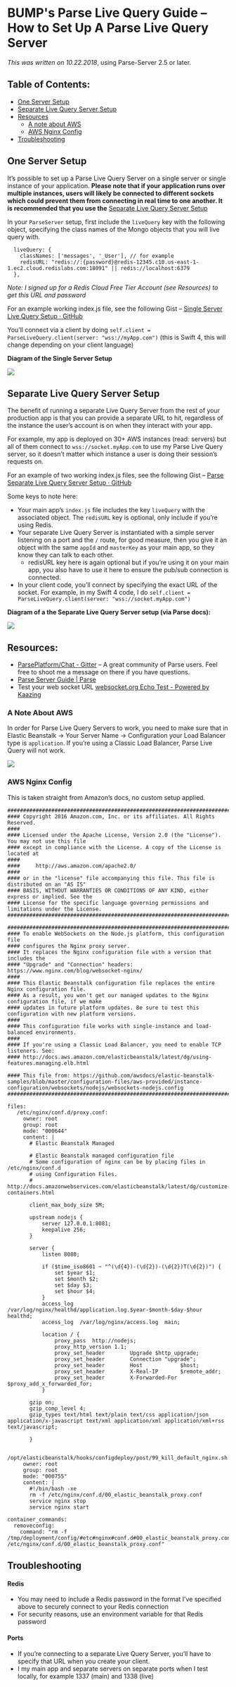 # BUMP's Parse Live Query Guide – How to Set Up A Parse Live Query Server

_This was written on 10.22.2018_, using Parse-Server 2.5 or later. 

## Table of Contents:
* [One Server Setup]()
* [Separate Live Query Server Setup]()
* [Resources]()
	* [A note about AWS]()
	* [AWS Nginx Config]()
* [Troubleshooting]()

## One Server Setup
It’s possible to set up a Parse Live Query Server on a single server or single instance of your application. **Please note that if your application runs over multiple instances, users will likely be connected to different sockets which could prevent them from connecting in real time to one another. It is recommended that you use the** [Separate Live Query Server Setup]()

In your `ParseServer` setup,  first include the `liveQuery` key with the following object, specifying the class names of the Mongo objects that you will live query with.

```
  liveQuery: {
    classNames: ['messages', '_User'], // for example
    redisURL: "redis://:{password}@redis-12345.c10.us-east-1-1.ec2.cloud.redislabs.com:18091" || redis://localhost:6379
  },
```

_Note: I signed up for a Redis Cloud Free Tier Account (see Resources) to get this URL and password_

For an example working index.js file, see the following Gist – [Single Server Live Query Setup · GitHub](https://gist.github.com/zackshapiro/279d4acf83e81da0ea03f3553619ef87)

You’ll connect via a client by doing `self.client = ParseLiveQuery.client(server: "wss://myApp.com")` (this is Swift 4, this will change depending on your client language)

**Diagram of the Single Server Setup**

![](&&&SFLOCALFILEPATH&&&lq_local.png)


## Separate Live Query Server Setup
The benefit of running a separate Live Query Server from the rest of your production app is that you can provide a separate URL to hit, regardless of the instance the user’s account is on when they interact with your app.

For example, my app is deployed on 30+ AWS instances (read: servers) but all of them connect to `wss://socket.myApp.com` to use my Parse Live Query server, so it doesn’t matter which instance a user is doing their session’s requests on.

For an example of two working index.js files, see the following Gist – [Parse Separate Live Query Server Setup  · GitHub](https://gist.github.com/zackshapiro/8c8b1967da5788ffed801ff4e9184dde)

Some keys to note here:
* Your main app’s `index.js` file includes the key `liveQuery` with the associated object. The `redisURL` key is optional, only include if you’re using Redis.
* Your separate Live Query Server is instantiated with a simple server listening on a port and the `/`  route, for good measure, then you give it an object with the same `appId` and  `masterKey` as your main app, so they know they can talk to each other.
	* redisURL key here is again optional but if you’re using it on your main app, you also have to use it here to ensure the pub/sub connection is connected.
* In your client code, you’ll connect by specifying the exact URL of the socket. For example, in my Swift 4 code, I do `self.client = ParseLiveQuery.client(server: "wss://socket.myApp.com")`

**Diagram of a the Separate Live Query Server setup (via Parse docs):**

![](&&&SFLOCALFILEPATH&&&lq_multiple.png)

## Resources:
* [ParsePlatform/Chat - Gitter](https://gitter.im/ParsePlatform/Chat) – A great community of Parse users. Feel free to shoot me a message on there if you have questions.
* [Parse Server Guide | Parse](https://docs.parseplatform.org/parse-server/guide/#live-queries)
* Test your web socket URL [websocket.org Echo Test - Powered by Kaazing](https://www.websocket.org/echo.html)

### A Note About AWS

In order for Parse Live Query Servers to work, you need to make sure that in Elastic Beanstalk -> Your Server Name -> Configuration your Load Balancer type is `application`. If you’re using a Classic Load Balancer, Parse Live Query will not work.

![](&&&SFLOCALFILEPATH&&&Screen%20Shot%202018-10-22%20at%203.48.56%20PM.png)

### AWS Nginx Config

This is taken straight from Amazon’s docs, no custom setup applied.

```
###################################################################################################
#### Copyright 2016 Amazon.com, Inc. or its affiliates. All Rights Reserved.
####
#### Licensed under the Apache License, Version 2.0 (the "License"). You may not use this file
#### except in compliance with the License. A copy of the License is located at
####
####     http://aws.amazon.com/apache2.0/
####
#### or in the "license" file accompanying this file. This file is distributed on an "AS IS"
#### BASIS, WITHOUT WARRANTIES OR CONDITIONS OF ANY KIND, either express or implied. See the
#### License for the specific language governing permissions and limitations under the License.
###################################################################################################

###################################################################################################
#### To enable WebSockets on the Node.js platform, this configuration file
#### configures the Nginx proxy server.
#### It replaces the Nginx configuration file with a version that includes the
#### "Upgrade" and "Connection" headers: https://www.nginx.com/blog/websocket-nginx/
####
#### This Elastic Beanstalk configuration file replaces the entire Nginx configuration file.
#### As a result, you won't get our managed updates to the Nginx configuration file, if we make
#### updates in future platform updates. Be sure to test this configuration with new platform versions.
####
#### This configuration file works with single-instance and load-balanced environments.
####
#### If you're using a Classic Load Balancer, you need to enable TCP listeners. See:
#### http://docs.aws.amazon.com/elasticbeanstalk/latest/dg/using-features.managing.elb.html

#### This file from: https://github.com/awsdocs/elastic-beanstalk-samples/blob/master/configuration-files/aws-provided/instance-configuration/websockets/nodejs/websockets-nodejs.config
###################################################################################################

files:
   /etc/nginx/conf.d/proxy.conf:
     owner: root
     group: root
     mode: "000644"
     content: |
       # Elastic Beanstalk Managed

       # Elastic Beanstalk managed configuration file
       # Some configuration of nginx can be by placing files in /etc/nginx/conf.d
       # using Configuration Files.
       # http://docs.amazonwebservices.com/elasticbeanstalk/latest/dg/customize-containers.html

       client_max_body_size 5M;

       upstream nodejs {
           server 127.0.0.1:8081;
           keepalive 256;
       }

       server {
           listen 8080;

           if ($time_iso8601 ~ "^(\d{4})-(\d{2})-(\d{2})T(\d{2})") {
               set $year $1;
               set $month $2;
               set $day $3;
               set $hour $4;
           }
           access_log /var/log/nginx/healthd/application.log.$year-$month-$day-$hour healthd;
           access_log  /var/log/nginx/access.log  main;

           location / {
               proxy_pass  http://nodejs;
               proxy_http_version 1.1;
               proxy_set_header        Upgrade $http_upgrade;
               proxy_set_header        Connection "upgrade";
               proxy_set_header        Host            $host;
               proxy_set_header        X-Real-IP       $remote_addr;
               proxy_set_header        X-Forwarded-For $proxy_add_x_forwarded_for;
           }

       gzip on;
       gzip_comp_level 4;
       gzip_types text/html text/plain text/css application/json application/x-javascript text/xml application/xml application/xml+rss text/javascript;

       }

   /opt/elasticbeanstalk/hooks/configdeploy/post/99_kill_default_nginx.sh:
     owner: root
     group: root
     mode: "000755"
     content: |
       #!/bin/bash -xe
       rm -f /etc/nginx/conf.d/00_elastic_beanstalk_proxy.conf
       service nginx stop
       service nginx start

container_commands:
  removeconfig:
    command: "rm -f /tmp/deployment/config/#etc#nginx#conf.d#00_elastic_beanstalk_proxy.conf /etc/nginx/conf.d/00_elastic_beanstalk_proxy.conf"
```

## Troubleshooting

#### Redis
* You may need to include a Redis password in the format I’ve specified above to securely connect to your Redis connection
* For security reasons, use an environment variable for that Redis password

#### Ports 
* If you’re connecting to a separate Live Query Server, you’ll have to specify that URL when you create your client.
* I my main app and separate servers on separate ports when I test locally, for example 1337 (main) and 1338 (live)
